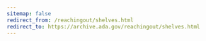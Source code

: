 ```yaml
---
sitemap: false 
redirect_from: /reachingout/shelves.html 
redirect_to: https://archive.ada.gov/reachingout/shelves.html 
---
```

